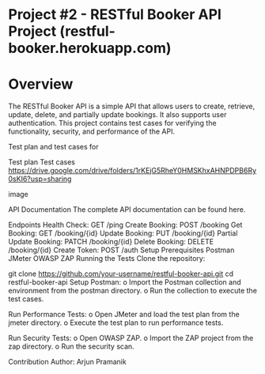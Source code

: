 # Project #2 - RESTful Booker API Project (restful-booker.herokuapp.com)

# Overview
The RESTful Booker API is a simple API that allows users to create, retrieve, update, delete, and partially update bookings. It also supports user authentication. This project contains test cases for verifying the functionality, security, and performance of the API.

Test plan and test cases for

Test plan
Test cases
https://drive.google.com/drive/folders/1rKEjG5RheY0HMSKhxAHNPDPB6Ry0sKI6?usp=sharing

image

API Documentation
The complete API documentation can be found here.

Endpoints
Health Check: GET /ping
Create Booking: POST /booking
Get Booking: GET /booking/{id}
Update Booking: PUT /booking/{id}
Partial Update Booking: PATCH /booking/{id}
Delete Booking: DELETE /booking/{id}
Create Token: POST /auth
Setup
Prerequisites
Postman
JMeter
OWASP ZAP
Running the Tests
Clone the repository:

git clone https://github.com/your-username/restful-booker-api.git
cd restful-booker-api
Setup Postman: o Import the Postman collection and environment from the postman directory. o Run the collection to execute the test cases.

Run Performance Tests: o Open JMeter and load the test plan from the jmeter directory. o Execute the test plan to run performance tests.

Run Security Tests: o Open OWASP ZAP. o Import the ZAP project from the zap directory. o Run the security scan.

Contribution
Author: Arjun Pramanik
